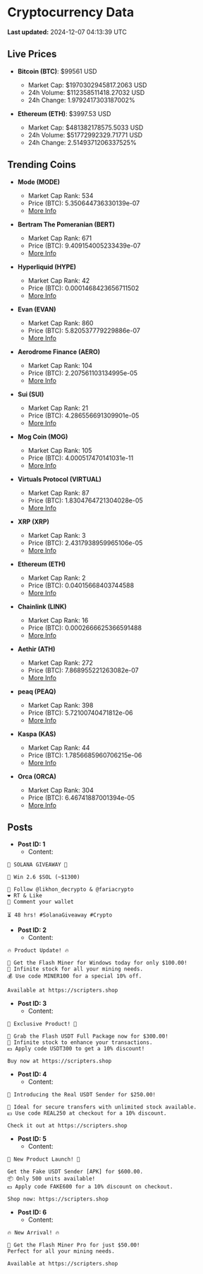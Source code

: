# Cryptocurrency Data

**Last updated:** 2024-12-07 04:13:39 UTC

## Live Prices
- **Bitcoin (BTC)**: $99561 USD
  - Market Cap: $1970302945817.2063 USD
  - 24h Volume: $112358511418.27032 USD
  - 24h Change: 1.9792417303187002%

- **Ethereum (ETH)**: $3997.53 USD
  - Market Cap: $481382178575.5033 USD
  - 24h Volume: $51772992329.71771 USD
  - 24h Change: 2.5149371206337525%

## Trending Coins
- **Mode (MODE)**
  - Market Cap Rank: 534
  - Price (BTC): 5.350644736330139e-07
  - [More Info](https://www.coingecko.com/en/coins/mode)

- **Bertram The Pomeranian (BERT)**
  - Market Cap Rank: 671
  - Price (BTC): 9.409154005233439e-07
  - [More Info](https://www.coingecko.com/en/coins/bertram-the-pomeranian)

- **Hyperliquid (HYPE)**
  - Market Cap Rank: 42
  - Price (BTC): 0.0001468423656711502
  - [More Info](https://www.coingecko.com/en/coins/hyperliquid)

- **Evan (EVAN)**
  - Market Cap Rank: 860
  - Price (BTC): 5.820537779229886e-07
  - [More Info](https://www.coingecko.com/en/coins/evan)

- **Aerodrome Finance (AERO)**
  - Market Cap Rank: 104
  - Price (BTC): 2.207561103134995e-05
  - [More Info](https://www.coingecko.com/en/coins/aerodrome-finance)

- **Sui (SUI)**
  - Market Cap Rank: 21
  - Price (BTC): 4.286556691309901e-05
  - [More Info](https://www.coingecko.com/en/coins/sui)

- **Mog Coin (MOG)**
  - Market Cap Rank: 105
  - Price (BTC): 4.000517470141031e-11
  - [More Info](https://www.coingecko.com/en/coins/mog-coin)

- **Virtuals Protocol (VIRTUAL)**
  - Market Cap Rank: 87
  - Price (BTC): 1.8304764721304028e-05
  - [More Info](https://www.coingecko.com/en/coins/virtual-protocol)

- **XRP (XRP)**
  - Market Cap Rank: 3
  - Price (BTC): 2.4317938959965106e-05
  - [More Info](https://www.coingecko.com/en/coins/xrp)

- **Ethereum (ETH)**
  - Market Cap Rank: 2
  - Price (BTC): 0.04015668403744588
  - [More Info](https://www.coingecko.com/en/coins/ethereum)

- **Chainlink (LINK)**
  - Market Cap Rank: 16
  - Price (BTC): 0.0002666625366591488
  - [More Info](https://www.coingecko.com/en/coins/chainlink)

- **Aethir (ATH)**
  - Market Cap Rank: 272
  - Price (BTC): 7.868955221263082e-07
  - [More Info](https://www.coingecko.com/en/coins/aethir)

- **peaq (PEAQ)**
  - Market Cap Rank: 398
  - Price (BTC): 5.72100740471812e-06
  - [More Info](https://www.coingecko.com/en/coins/peaq)

- **Kaspa (KAS)**
  - Market Cap Rank: 44
  - Price (BTC): 1.7856685960706215e-06
  - [More Info](https://www.coingecko.com/en/coins/kaspa)

- **Orca (ORCA)**
  - Market Cap Rank: 304
  - Price (BTC): 6.46741887001394e-05
  - [More Info](https://www.coingecko.com/en/coins/orca)

## Posts
- **Post ID: 1**
  - Content:
```
🚀 SOLANA GIVEAWAY 🚀

🎁 Win 2.6 $SOL (~$1300)

🤝 Follow @likhon_decrypto & @fariacrypto
❤️ RT & Like
💬 Comment your wallet

⏳ 48 hrs! #SolanaGiveaway #Crypto
```

- **Post ID: 2**
  - Content:
```
🔥 Product Update! 🔥

🚀 Get the Flash Miner for Windows today for only $100.00!
🔋 Infinite stock for all your mining needs.
💰 Use code MINER100 for a special 10% off.

Available at https://scripters.shop
```

- **Post ID: 3**
  - Content:
```
🎁 Exclusive Product! 🎁

💸 Grab the Flash USDT Full Package now for $300.00!
🎉 Infinite stock to enhance your transactions.
💵 Apply code USDT300 to get a 10% discount!

Buy now at https://scripters.shop
```

- **Post ID: 4**
  - Content:
```
💎 Introducing the Real USDT Sender for $250.00!

💼 Ideal for secure transfers with unlimited stock available.
💵 Use code REAL250 at checkout for a 10% discount.

Check it out at https://scripters.shop
```

- **Post ID: 5**
  - Content:
```
🚀 New Product Launch! 🚀

Get the Fake USDT Sender [APK] for $600.00.
📦 Only 500 units available!
💵 Apply code FAKE600 for a 10% discount on checkout.

Shop now: https://scripters.shop
```

- **Post ID: 6**
  - Content:
```
🔥 New Arrival! 🔥

💸 Get the Flash Miner Pro for just $50.00!
Perfect for all your mining needs.

Available at https://scripters.shop
```

